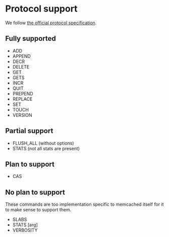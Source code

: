 # Protocol support

We follow [the official protocol specification](https://github.com/memcached/memcached/blob/master/doc/protocol.txt).


## Fully supported

* ADD
* APPEND
* DECR
* DELETE
* GET
* GETS
* INCR
* QUIT
* PREPEND
* REPLACE
* SET
* TOUCH
* VERSION


## Partial support

* FLUSH_ALL (without options)
* STATS (not all stats are present)


## Plan to support

* CAS


## No plan to support

These commands are too implementation specific to memcached itself for it to
make sense to support them.

* SLABS
* STATS [arg]
* VERBOSITY
